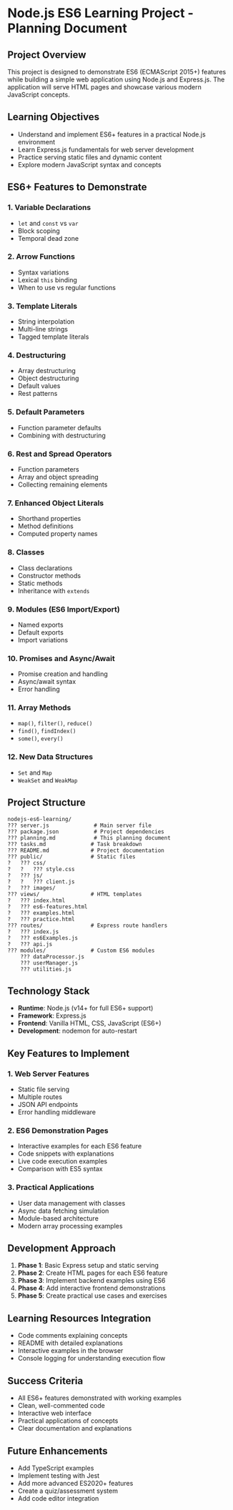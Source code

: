 # Node.js ES6 Learning Project - Planning Document

## Project Overview
This project is designed to demonstrate ES6 (ECMAScript 2015+) features while building a simple web application using Node.js and Express.js. The application will serve HTML pages and showcase various modern JavaScript concepts.

## Learning Objectives
- Understand and implement ES6+ features in a practical Node.js environment
- Learn Express.js fundamentals for web server development
- Practice serving static files and dynamic content
- Explore modern JavaScript syntax and concepts

## ES6+ Features to Demonstrate

### 1. Variable Declarations
- `let` and `const` vs `var`
- Block scoping
- Temporal dead zone

### 2. Arrow Functions
- Syntax variations
- Lexical `this` binding
- When to use vs regular functions

### 3. Template Literals
- String interpolation
- Multi-line strings
- Tagged template literals

### 4. Destructuring
- Array destructuring
- Object destructuring  
- Default values
- Rest patterns

### 5. Default Parameters
- Function parameter defaults
- Combining with destructuring

### 6. Rest and Spread Operators
- Function parameters
- Array and object spreading
- Collecting remaining elements

### 7. Enhanced Object Literals
- Shorthand properties
- Method definitions
- Computed property names

### 8. Classes
- Class declarations
- Constructor methods
- Static methods
- Inheritance with `extends`

### 9. Modules (ES6 Import/Export)
- Named exports
- Default exports
- Import variations

### 10. Promises and Async/Await
- Promise creation and handling
- Async/await syntax
- Error handling

### 11. Array Methods
- `map()`, `filter()`, `reduce()`
- `find()`, `findIndex()`
- `some()`, `every()`

### 12. New Data Structures
- `Set` and `Map`
- `WeakSet` and `WeakMap`

## Project Structure
```
nodejs-es6-learning/
??? server.js              # Main server file
??? package.json           # Project dependencies
??? planning.md            # This planning document
??? tasks.md              # Task breakdown
??? README.md             # Project documentation
??? public/               # Static files
?   ??? css/
?   ?   ??? style.css
?   ??? js/
?   ?   ??? client.js
?   ??? images/
??? views/                # HTML templates
?   ??? index.html
?   ??? es6-features.html
?   ??? examples.html
?   ??? practice.html
??? routes/               # Express route handlers
?   ??? index.js
?   ??? es6Examples.js
?   ??? api.js
??? modules/              # Custom ES6 modules
    ??? dataProcessor.js
    ??? userManager.js
    ??? utilities.js
```

## Technology Stack
- **Runtime**: Node.js (v14+ for full ES6+ support)
- **Framework**: Express.js
- **Frontend**: Vanilla HTML, CSS, JavaScript (ES6+)
- **Development**: nodemon for auto-restart

## Key Features to Implement

### 1. Web Server Features
- Static file serving
- Multiple routes
- JSON API endpoints
- Error handling middleware

### 2. ES6 Demonstration Pages
- Interactive examples for each ES6 feature
- Code snippets with explanations
- Live code execution examples
- Comparison with ES5 syntax

### 3. Practical Applications
- User data management with classes
- Async data fetching simulation
- Module-based architecture
- Modern array processing examples

## Development Approach
1. **Phase 1**: Basic Express setup and static serving
2. **Phase 2**: Create HTML pages for each ES6 feature
3. **Phase 3**: Implement backend examples using ES6
4. **Phase 4**: Add interactive frontend demonstrations
5. **Phase 5**: Create practical use cases and exercises

## Learning Resources Integration
- Code comments explaining concepts
- README with detailed explanations
- Interactive examples in the browser
- Console logging for understanding execution flow

## Success Criteria
- All ES6+ features demonstrated with working examples
- Clean, well-commented code
- Interactive web interface
- Practical applications of concepts
- Clear documentation and explanations

## Future Enhancements
- Add TypeScript examples
- Implement testing with Jest
- Add more advanced ES2020+ features
- Create a quiz/assessment system
- Add code editor integration
